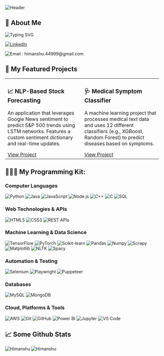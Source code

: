 ![Header](https://github.com/Himanshu300703/Himanshu300703/assets/91286198/874b406a-2839-4db2-aed2-b7917bfb1c5c)

<h2 align="left">🌟 About Me</h2>

<p align="justify">
  <img src="https://readme-typing-svg.herokuapp.com?font=Fira+Code&size=25&pause=1000&color=36BCF7&width=1600&lines=Hello+World!:)+I'm+Himanshu,+a+developer+passionate+about+building+from+the+ground+up...;i+love+taking+ideas+from+concept+to+application+crafting+solutions+that+are+intelligent+and+impactful." alt="Typing SVG" />
</p>

<p align="left">
  <a href="https://www.linkedin.com/in/jangra-himanshu/" target="_blank">
    <img alt="LinkedIn" src="https://img.shields.io/badge/LinkedIn-0077B5?style=for-the-badge&logo=linkedin&logoColor=white" />
  </a>
  <p>
    <img alt="Email" src="https://img.shields.io/badge/Email-D14836?style=for-the-badge&logo=gmail&logoColor=white" />
    <span>: himanshu.44999@gmail.com</span>
  </p>
</p>

## 🚀 My Featured Projects

<table>
  <tr>
    <td width="50%" valign="top">
      <h3>📈 NLP-Based Stock Forecasting</h3>
      <p>An application that leverages Google News sentiment to predict S&P 500 trends using LSTM networks. Features a custom sentiment dictionary and real-time updates.</p>
      <a href="https://github.com/Avenster/Market-Prediction-for-Next-Day" target="_blank">View Project</a>
    </td>
    <td width="50%" valign="top">
      <h3>🩺 Medical Symptom Classifier</h3>
      <p>A machine learning project that processes medical text data and uses 12 different classifiers (e.g., XGBoost, Random Forest) to predict diseases based on symptoms.</p>
      <a href="https://github.com/Himanshu300703/Natural-Language-Processing-for-Medical-Symptoms-Text-Classification" target="_blank">View Project</a>
    </td>
  </tr>
</table>

## 👨🏻‍💻 My Programming Kit:

### Computer Languages
<p>
  <img alt="Python" src="https://img.shields.io/badge/python-3670A0?style=for-the-badge&logo=python&logoColor=ffdd54" />
  <img alt="Java" src="https://img.shields.io/badge/Java-ED8B00?style=for-the-badge&logo=openjdk&logoColor=white" />
  <img alt="JavaScript" src="https://img.shields.io/badge/javascript-%23E5A00D.svg?style=for-the-badge&logo=javascript&logoColor=white" />
  <img alt="Node.js" src="https://img.shields.io/badge/Node.js-339933?style=for-the-badge&logo=nodedotjs&logoColor=white" />
  <img alt="C++" src="https://img.shields.io/badge/C%2B%2B-00599C?style=for-the-badge&logo=c%2B%2B&logoColor=white" />
  <img alt="C" src="https://img.shields.io/badge/C-00599C?style=for-the-badge&logo=c&logoColor=white" />
  <img alt="SQL" src="https://img.shields.io/badge/sql-%23025E8C.svg?style=for-the-badge&logo=postgresql&logoColor=white" />
</p>

### Web Technologies & APIs
<p>
  <img alt="HTML5" src="https://img.shields.io/badge/html5-%23E34F26.svg?style=for-the-badge&logo=html5&logoColor=white" />
  <img alt="CSS3" src="https://img.shields.io/badge/css3-%231572B6.svg?style=for-the-badge&logo=css3&logoColor=white" />
  <img alt="REST APIs" src="https://img.shields.io/badge/rest%20apis-A73333?style=for-the-badge&logo=ifttt&logoColor=white" />
</p>

### Machine Learning & Data Science
<p>
  <img alt="TensorFlow" src="https://img.shields.io/badge/TensorFlow-%23FF6F00.svg?style=for-the-badge&logo=TensorFlow&logoColor=white" />
  <img alt="PyTorch" src="https://img.shields.io/badge/PyTorch-%23EE4C2C.svg?style=for-the-badge&logo=PyTorch&logoColor=white" />
  <img alt="Scikit-learn" src="https://img.shields.io/badge/scikit--learn-%23F7931E.svg?style=for-the-badge&logo=scikit-learn&logoColor=white" />
  <img alt="Pandas" src="https://img.shields.io/badge/pandas-%23150458.svg?style=for-the-badge&logo=pandas&logoColor=white" />
  <img alt="Numpy" src="https://img.shields.io/badge/Numpy-777BB4?style=for-the-badge&logo=numpy&logoColor=white" />
  <img alt="Scrapy" src="https://img.shields.io/badge/Scrapy-63B42D?style=for-the-badge&logo=scrapy&logoColor=white" />
  <img alt="Matplotlib" src="https://img.shields.io/badge/Matplotlib-%23ffffff.svg?style=for-the-badge&logo=Matplotlib&logoColor=black" />
  <img alt="NLTK" src="https://img.shields.io/badge/NLTK-3CB371?style=for-the-badge" />
  <img alt="Spacy" src="https://img.shields.io/badge/spaCy-09a3d5.svg?style=for-the-badge&logo=spaCy&logoColor=white" />
</p>

### Automation & Testing
<p>
  <img alt="Selenium" src="https://img.shields.io/badge/Selenium-43B02A?style=for-the-badge&logo=Selenium&logoColor=white" />
  <img alt="Playwright" src="https://img.shields.io/badge/Playwright-2EAD33?style=for-the-badge&logo=Playwright&logoColor=white" />
  <img alt="Puppeteer" src="https://img.shields.io/badge/Puppeteer-40B5A4?style=for-the-badge&logo=Puppeteer&logoColor=white" />
</p>

### Databases
<p>
  <img alt="MySQL" src="https://img.shields.io/badge/mysql-%2300f.svg?style=for-the-badge&logo=mysql&logoColor=white" />
  <img alt="MongoDB" src="https://img.shields.io/badge/MongoDB-%234ea94b.svg?style=for-the-badge&logo=mongodb&logoColor=white" />
</p>

### Cloud, Platforms & Tools
<p>
  <img alt="AWS" src="https://img.shields.io/badge/AWS-232F3E?style=for-the-badge&logo=amazon-aws&logoColor=white" />
  <img alt="Git" src="https://img.shields.io/badge/git-%23F05033.svg?style=for-the-badge&logo=git&logoColor=white" />
  <img alt="GitHub" src="https://img.shields.io/badge/github-%23121011.svg?style=for-the-badge&logo=github&logoColor=white" />
  <img alt="Power BI" src="https://img.shields.io/badge/Power%20BI-F2C811?style=for-the-badge&logo=power-bi&logoColor=black" />
  <img alt="Jupyter" src="https://img.shields.io/badge/Jupyter-F37626.svg?style=for-the-badge&logo=Jupyter&logoColor=white" />
  <img alt="VS Code" src="https://img.shields.io/badge/VS%20Code-0078d7.svg?style=for-the-badge&logo=visual-studio-code&logoColor=white" />
</p>

## 📈 Some Github Stats
<p><img align="left" src="https://github-readme-stats.vercel.app/api/top-langs?username=Himanshu300703&show_icons=true&locale=en&layout=compact" alt="Himanshu" /></p>
<p><img align="center" src="https://github-readme-streak-stats.herokuapp.com/?user=Himanshu300703&" alt="Himanshu" /></p>
